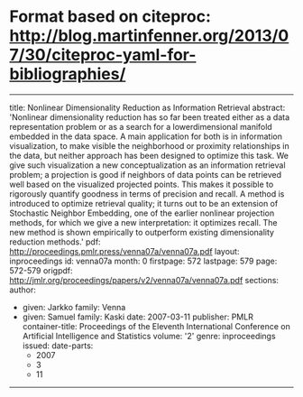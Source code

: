 # Format based on citeproc: http://blog.martinfenner.org/2013/07/30/citeproc-yaml-for-bibliographies/
---
title: Nonlinear Dimensionality Reduction as Information Retrieval
abstract: 'Nonlinear dimensionality reduction has so far been treated either as a
  data representation problem or as a search for a lowerdimensional manifold embedded
  in the data space. A main application for both is in information visualization,
  to make visible the neighborhood or proximity relationships in the data, but neither
  approach has been designed to optimize this task. We give such visualization a new
  conceptualization as an information retrieval problem; a projection is good if neighbors
  of data points can be retrieved well based on the visualized projected points. This
  makes it possible to rigorously quantify goodness in terms of precision and recall.
  A method is introduced to optimize retrieval quality; it turns out to be an extension
  of Stochastic Neighbor Embedding, one of the earlier nonlinear projection methods,
  for which we give a new interpretation: it optimizes recall. The new method is shown
  empirically to outperform existing dimensionality reduction methods.'
pdf: http://proceedings.pmlr.press/venna07a/venna07a.pdf
layout: inproceedings
id: venna07a
month: 0
firstpage: 572
lastpage: 579
page: 572-579
origpdf: http://jmlr.org/proceedings/papers/v2/venna07a/venna07a.pdf
sections: 
author:
- given: Jarkko
  family: Venna
- given: Samuel
  family: Kaski
date: 2007-03-11
publisher: PMLR
container-title: Proceedings of the Eleventh International Conference on Artificial
  Intelligence and Statistics
volume: '2'
genre: inproceedings
issued:
  date-parts:
  - 2007
  - 3
  - 11
---
